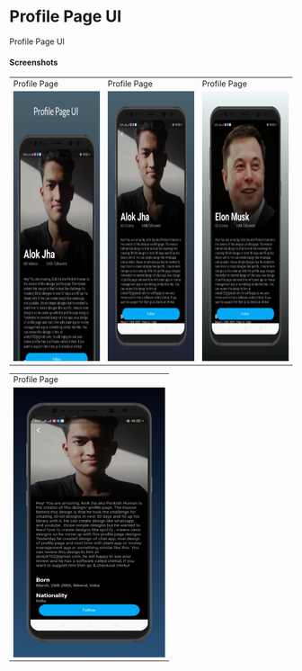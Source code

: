 # Profile Page UI

Profile Page UI


#### Screenshots

<table>
  <tr>
    <td>Profile Page</td>
    <td>Profile Page</td>
    <td>Profile Page</td>
  </tr>
  <tr>
    <td><img src="screenshots/screen_1.png" width=270 height=480></td>
    <td><img src="screenshots/screen_2.png" width=270 height=480></td>
    <td><img src="screenshots/screen_7.png" width=270 height=480></td>
  </tr>
 </table>


<table>
  <tr>
    <td>Profile Page</td>
    <!-- <td>Home Page</td> -->
  </tr>
  <tr>
    <td><img src="screenshots/screen_8.png" width=270 height=480></td>
    <!-- <td><img src="screenshots/screen_5.png" width=270 height=480></td> -->
  </tr>
 </table>